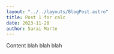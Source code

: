 ```yaml
---
layout: "../../layouts/BlogPost.astro"
title: Post 1 for calc
date: 2023-11-20
author: Sarai Marte
---
```



Content blah blah blah